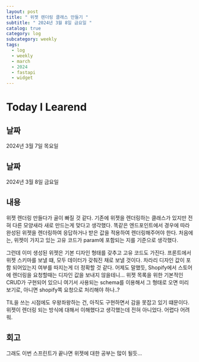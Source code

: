 ```yaml
---
layout: post
title: " 위젯 렌더링 클래스 만들기 "
subtitle: " 2024년 3월 8일 금요일 "
catalog: true
category: log
subcategory: weekly
tags:
  - log
  - weekly
  - march
  - 2024
  - fastapi
  - widget
---
```


# Today I Learend

## 날짜

2024년 3월 7일 목요일

## 날짜

2024년 3월 8일 금요일

## 내용

위젯 렌더링 만들다가 골이 빠질 것 같다. 기존에 위젯을 렌더링하는 클래스가 있지만 전혀 다른 모양새라 새로 만드는게 맞다고 생각했다. 똑같은 엔드포인트에서 경우에 따라 완성된 위젯을 렌더링하여 응답하거나 받은 값을 적용하여 렌더링해주어야 한다. 처음에는, 위젯이 가지고 있는 고유 코드가 param에 포함되는 지를 기준으로 생각했다.

그런데 이미 생성된 위젯은 기본 디자인 형태를 갖추고 고유 코드도 가진다. 프론트에서 위젯 스키마를 보낼 떄, 모두 데이터가 갖춰진 채로 보낼 것이다. 차라리 디자인 값이 포함 되어있는지 여부를 따지는게 더 정확할 것 같다. 어제도 말했듯, Shopify에서 스토어에 렌더링을 요청할때는 디자인 값을 보내지 않을테니… 위젯 목록을 위한 기본적인 CRUD가 구현되어 있으니 여기서 사용되는 schema를 이용해서 그 형태로 오면 미리보기로, 아니면 shopify쪽 요청으로 처리해야 하나..?

TIL을 쓰는 시점에도 우왕좌왕하는 건, 아직도 구현하면서 감을 못잡고 있기 떄문이다. 위젯이 렌더링 되는 방식에 대해서 이해했다고 생각했는데 전혀 아니었다. 어렵다 어려워.

## 회고

그래도 이번 스프린트가 끝나면 위젯에 대한 공부는 많이 될듯…
